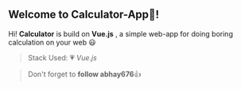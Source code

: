 ## Welcome to Calculator-App:page_facing_up:!

Hi! **Calculator** is build on **Vue.js** , a simple web-app for doing boring calculation on your web :smiley:

> Stack Used: :heartpulse:
 *Vue.js* 

> Don't forget to **follow abhay676**:+1:
